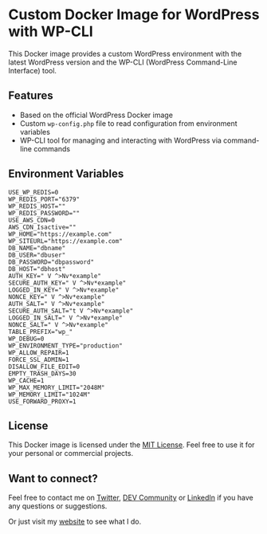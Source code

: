 # Custom Docker Image for WordPress with WP-CLI

This Docker image provides a custom WordPress environment with the latest WordPress version and the WP-CLI (WordPress Command-Line Interface) tool.

## Features

- Based on the official WordPress Docker image
- Custom `wp-config.php` file to read configuration from environment variables
- WP-CLI tool for managing and interacting with WordPress via command-line commands

## Environment Variables

```
USE_WP_REDIS=0
WP_REDIS_PORT="6379"
WP_REDIS_HOST=""
WP_REDIS_PASSWORD=""
USE_AWS_CDN=0
AWS_CDN_Isactive=""
WP_HOME="https://example.com"
WP_SITEURL="https://example.com"
DB_NAME="dbname"
DB_USER="dbuser"
DB_PASSWORD="dbpassword"
DB_HOST="dbhost"
AUTH_KEY=" V ^>Nv*example"
SECURE_AUTH_KEY=" V ^>Nv*example"
LOGGED_IN_KEY=" V ^>Nv*example"
NONCE_KEY=" V ^>Nv*example"
AUTH_SALT=" V ^>Nv*example"
SECURE_AUTH_SALT="t V ^>Nv*example"
LOGGED_IN_SALT=" V ^>Nv*example"
NONCE_SALT=" V ^>Nv*example"
TABLE_PREFIX="wp_"
WP_DEBUG=0
WP_ENVIRONMENT_TYPE="production"
WP_ALLOW_REPAIR=1
FORCE_SSL_ADMIN=1
DISALLOW_FILE_EDIT=0
EMPTY_TRASH_DAYS=30
WP_CACHE=1
WP_MAX_MEMORY_LIMIT="2048M"
WP_MEMORY_LIMIT="1024M"
USE_FORWARD_PROXY=1
```

## License

This Docker image is licensed under the [MIT License](LICENSE). Feel free to use it for your personal or commercial projects.

## Want to connect?

Feel free to contact me on [Twitter](https://twitter.com/OnlineAnto), [DEV Community](https://dev.to/antoonline/) or [LinkedIn](https://www.linkedin.com/in/anto-online) if you have any questions or suggestions.

Or just visit my [website](https://anto.online) to see what I do.

